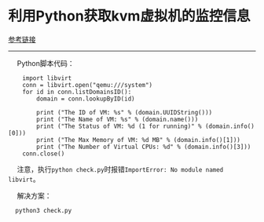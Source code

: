 # 利用Python获取kvm虚拟机的监控信息

[参考链接](https://blog.51cto.com/10616534/1878609)

---------------

&emsp; Python脚本代码：

```
	import libvirt
	conn = libvirt.open("qemu:///system")
	for id in conn.listDomainsID():
		domain = conn.lookupByID(id)
	
		print ("The ID of VM: %s" % (domain.UUIDString()))
		print ("The Name of VM: %s" % (domain.name()))  
		print ("The Status of VM: %d (1 for running)" % (domain.info()[0]))
		print ("The Max Memory of VM: %d MB" % (domain.info()[1]))
		print ("The Number of Virtual CPUs: %d" % (domain.info()[3]))
	conn.close()
```

&emsp; 注意，执行`python check.py`时报错`ImportError: No module named libvirt`。

&emsp; 解决方案：

```
  python3 check.py
```
